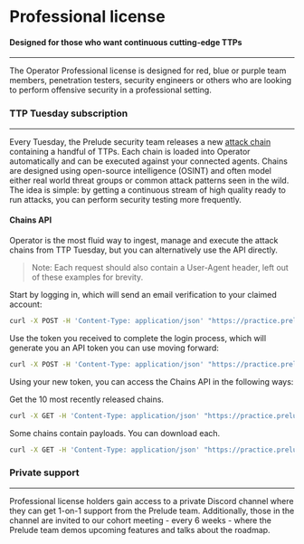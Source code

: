 # Professional license

#### Designed for those who want continuous cutting-edge TTPs

---

The Operator Professional license is designed for red, blue or purple team members,
penetration testers, security engineers or others who are looking to perform offensive security 
in a professional setting. 

### TTP Tuesday subscription

---

Every Tuesday, the Prelude security team releases a new [attack chain](https://chains.prelude.org) containing a handful of TTPs.
Each chain is loaded into Operator automatically and can be executed against your connected agents. Chains are designed 
using open-source intelligence (OSINT) and often model either real world threat groups or common attack patterns seen in the wild.
The idea is simple: by getting a continuous stream of high quality ready to run attacks, you can perform security testing more frequently.

#### Chains API

Operator is the most fluid way to ingest, manage and execute the attack chains from TTP Tuesday, but you can alternatively
use the API directly.

> Note: Each request should also contain a User-Agent header, left out of these examples for brevity.

Start by logging in, which will send an email verification to your claimed account:
```sh
curl -X POST -H 'Content-Type: application/json' "https://practice.prelude.org/claim" -d '{"action":"send","claim":"example@prelude.org"}'
```

Use the token you received to complete the login process, which will generate you an API token you can use moving forward:
```sh
curl -X POST -H 'Content-Type: application/json' "https://practice.prelude.org/claim" -d '{"claim":"$TOKEN"}'
```

Using your new token, you can access the Chains API in the following ways:

Get the 10 most recently released chains.
```sh
curl -X GET -H 'Content-Type: application/json' "https://practice.prelude.org/chains?count=10&email=example@prelude.org&token=$TOKEN"
```

Some chains contain payloads. You can download each.
```sh
curl -X GET -H 'Content-Type: application/json' "https://practice.prelude.org/chains/payload=sha1/payload?email=example@prelude.org&token=$TOKEN"
```

### Private support

---

Professional license holders gain access to a private Discord channel where they can get 1-on-1 support from the Prelude team. 
Additionally, those in the channel are invited to our cohort
meeting - every 6 weeks - where the Prelude team demos upcoming features and talks about the roadmap.